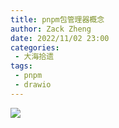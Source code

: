 ```yaml
---
title: pnpm包管理器概念
author: Zack Zheng
date: 2022/11/02 23:00
categories:
 - 大海拾遗
tags:
 - pnpm
 - drawio
---
```


![](https://gitee.com/zackzhengxy/picGallery/raw/main/imgs/pnpm包管理器概念.svg)
